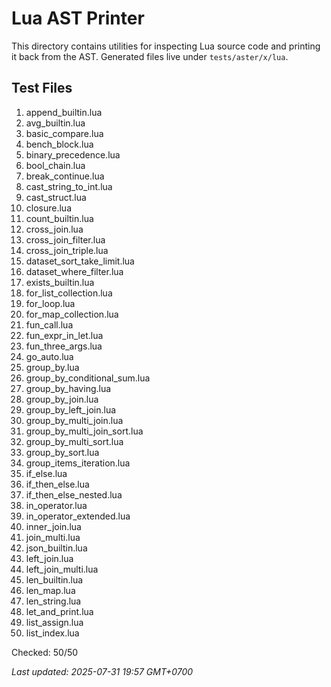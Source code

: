 # Lua AST Printer

This directory contains utilities for inspecting Lua source code and printing it back from the AST. Generated files live under `tests/aster/x/lua`.

## Test Files
1. append_builtin.lua
2. avg_builtin.lua
3. basic_compare.lua
4. bench_block.lua
5. binary_precedence.lua
6. bool_chain.lua
7. break_continue.lua
8. cast_string_to_int.lua
9. cast_struct.lua
10. closure.lua
11. count_builtin.lua
12. cross_join.lua
13. cross_join_filter.lua
14. cross_join_triple.lua
15. dataset_sort_take_limit.lua
16. dataset_where_filter.lua
17. exists_builtin.lua
18. for_list_collection.lua
19. for_loop.lua
20. for_map_collection.lua
21. fun_call.lua
22. fun_expr_in_let.lua
23. fun_three_args.lua
24. go_auto.lua
25. group_by.lua
26. group_by_conditional_sum.lua
27. group_by_having.lua
28. group_by_join.lua
29. group_by_left_join.lua
30. group_by_multi_join.lua
31. group_by_multi_join_sort.lua
32. group_by_multi_sort.lua
33. group_by_sort.lua
34. group_items_iteration.lua
35. if_else.lua
36. if_then_else.lua
37. if_then_else_nested.lua
38. in_operator.lua
39. in_operator_extended.lua
40. inner_join.lua
41. join_multi.lua
42. json_builtin.lua
43. left_join.lua
44. left_join_multi.lua
45. len_builtin.lua
46. len_map.lua
47. len_string.lua
48. let_and_print.lua
49. list_assign.lua
50. list_index.lua

Checked: 50/50

_Last updated: 2025-07-31 19:57 GMT+0700_
